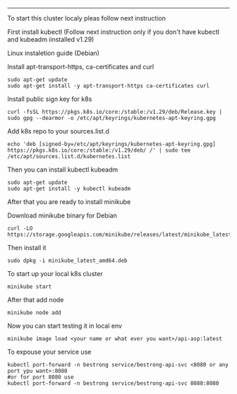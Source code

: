 ---
To start this cluster localy pleas follow next instruction

First install kubectl (Follow next instruction only if you don't have kubectl and kubeadm iinstalled v1.29) 

Linux instaletion guide (Debian)

Install apt-transport-https, ca-certificates and curl
```console
sudo apt-get update
sudo apt-get install -y apt-transport-https ca-certificates curl
```

Install public sign key for k8s
```console
curl -fsSL https://pkgs.k8s.io/core:/stable:/v1.29/deb/Release.key | sudo gpg --dearmor -o /etc/apt/keyrings/kubernetes-apt-keyring.gpg
```

Add k8s repo to your sources.list.d
```console
echo 'deb [signed-by=/etc/apt/keyrings/kubernetes-apt-keyring.gpg] https://pkgs.k8s.io/core:/stable:/v1.29/deb/ /' | sudo tee /etc/apt/sources.list.d/kubernetes.list
```

Then you can install kubectl kubeadm
```console
sudo apt-get update
sudo apt-get install -y kubectl kubeadm
```

After that you are ready to install minikube 

Download minikube binary for Debian
```console
curl -LO https://storage.googleapis.com/minikube/releases/latest/minikube_latest_amd64.deb
```

Then install it 
```console
sudo dpkg -i minikube_latest_amd64.deb
```

To start up your local k8s cluster 
```console
minikube start
```
After that add node 
```console
minikube node add
```

Now you can start testing it in local env
```console
minikube image load <your name or what ever you want>/api-asp:latest
```

To expouse your service use 
```console
kubectl port-forward -n bestrong service/bestrong-api-svc <8080 or any port ypu want>:8080
#or for port 8080 use 
kubectl port-forward -n bestrong service/bestrong-api-svc 8080:8080
```